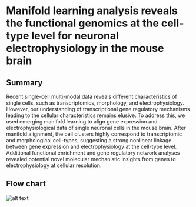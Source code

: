 # Manifold learning analysis reveals the functional genomics at the cell-type level for neuronal electrophysiology in the mouse brain 

## Summary
Recent single-cell multi-modal data reveals different characteristics of single cells, such as transcriptomics, morphology, and electrophysiology. However, our understanding of transcriptional gene regulatory mechanisms leading to the cellular characteristics remains elusive. To address this, we used emerging manifold learning to align gene expression and electrophysiological data of single neuronal cells in the mouse brain. After manifold alignment, the cell clusters highly correspond to transcriptomic and morphological cell-types, suggesting a strong nonlinear linkage between gene expression and electrophysiology at the cell-type level. Additional functional enrichment and gene regulatory network analyses revealed potential novel molecular mechanistic insights from genes to electrophysiology at cellular resolution.

## Flow chart
![alt text](https://github.com/daifengwanglab/scMNC/blob/main/cover_figure.png)
